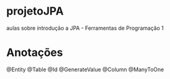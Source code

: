 # projetoJPA
aulas sobre introdução a JPA - Ferramentas de Programação 1

# Anotações
@Entity
@Table
@Id
@GenerateValue
@Column
@ManyToOne
